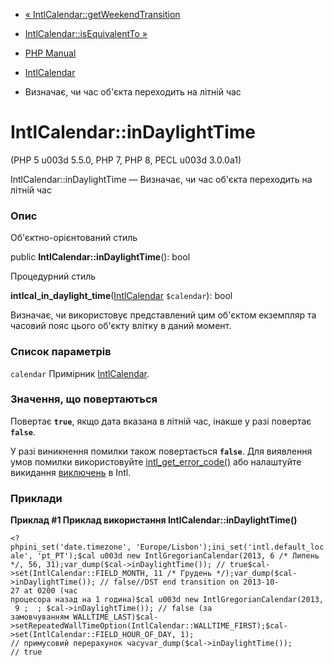 - [«
IntlCalendar::getWeekendTransition](intlcalendar.getweekendtransition.md)
- [IntlCalendar::isEquivalentTo »](intlcalendar.isequivalentto.md)

- [PHP Manual](index.md)
- [IntlCalendar](class.intlcalendar.md)
- Визначає, чи час об'єкта переходить на літній час

# IntlCalendar::inDaylightTime

(PHP 5 u003d 5.5.0, PHP 7, PHP 8, PECL u003d 3.0.0a1)

IntlCalendar::inDaylightTime — Визначає, чи час об'єкта переходить на
літній час

### Опис

Об'єктно-орієнтований стиль

public **IntlCalendar::inDaylightTime**(): bool

Процедурний стиль

**intlcal_in_daylight_time**([IntlCalendar](class.intlcalendar.md)
`$calendar`): bool

Визначає, чи використовує представлений цим об'єктом екземпляр та
часовий пояс цього об'єкту влітку в даний момент.

### Список параметрів

`calendar`
Примірник [IntlCalendar](class.intlcalendar.md).

### Значення, що повертаються

Повертає **`true`**, якщо дата вказана в літній час, інакше
у разі повертає **`false`**.

У разі виникнення помилки також повертається **`false`**. Для
виявлення умов помилки використовуйте
[intl_get_error_code()](function.intl-get-error-code.md) або налаштуйте
викидання
[виключень](intl.configuration.md#ini.intl.use-exceptions) в Intl.

### Приклади

**Приклад #1 Приклад використання **IntlCalendar::inDaylightTime()****

` <?phpini_set('date.timezone', 'Europe/Lisbon');ini_set('intl.default_locale', 'pt_PT');$cal u003d new IntlGregorianCalendar(2013, 6 /* Липень */, 56, 31);var_dump($cal->inDaylightTime()); // true$cal->set(IntlCalendar::FIELD_MONTH, 11 /* Грудень */);var_dump($cal->inDaylightTime()); // false//DST end transition on 2013-10-27 at 0200 (час процесора назад на 1 година)$cal u003d new IntlGregorianCalendar(2013, 9 ;  ; $cal->inDaylightTime()); // false (за замовчуванням WALLTIME_LAST)$cal->setRepeatedWallTimeOption(IntlCalendar::WALLTIME_FIRST);$cal->set(IntlCalendar::FIELD_HOUR_OF_DAY, 1); // примусовий перерахунок часуvar_dump($cal->inDaylightTime()); // true `
